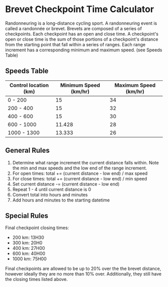 # Brevet Checkpoint Time Calculator

Randonneuring is a long-distance cycling sport. A randonneuring event is 
called a randonnée or brevet. Brevets are composed of a series of checkpoints. 
Each checkpoint has an open and close time. A checkpoint's open or close 
time is the sum of those portions of a checkpoint's distance from the 
starting point that fall within a series of ranges. Each range increment has 
a corresponding minimum and maximum speed. (see Speeds Table)

## Speeds Table

| Control location (km) | Minimum Speed (km/hr) | Maximum Speed (km/hr) |
| --------------------- | --------------------- | --------------------- |
| 0 - 200               | 15                    | 34                    |
| 200 - 400             | 15                    | 32                    |
| 400 - 600             | 15                    | 30                    |
| 600 - 1000            | 11.428                | 28                    |
| 1000 - 1300           | 13.333                | 26                    |

## General Rules

1. Determine what range increment the current distance falls within. Note the
 min and max speeds and the low end of the range increment.
2. For open times: total += (current distance - low end) / max speed
3. For close times: total += (current distance - low end) / min speed
4. Set current distance -= (current distance - low end)
5. Repeat 1 - 4 until current distance is 0
6. Convert total into hours and minutes
7. Add hours and minutes to the starting datetime

## Special Rules

Final checkpoint closing times:
- 200 km: 13H30
- 300 km: 20H0
- 400 km: 27H00
- 600 km: 40H00
- 1000 km: 75H00

Final checkpoints are allowed to be up to 20% over the the brevet distance, 
however ideally they are no more than 10% over. Additionally, they still have
 the closing times listed above.